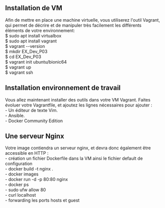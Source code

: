 ## Installation de VM ##

Afin de mettre en place une machine virtuelle, vous utiliserez l'outil Vagrant, qui permet de décrire et de manipuler très facilement les différents éléments de votre environnement: \
    $ sudo apt install virtualbox \
    $ sudo apt install vagrant \
    $ vagrant --version \
    $ mkdir EX_Dev_P03 \
    $ cd EX_Dev_P03 \
    $ vagrant init ubuntu/bionic64 \
    $ vagrant up \
    $ vagrant ssh

## Installation environnement de travail ##

Vous allez maintenant installer des outils dans votre VM Vagrant. Faites évoluer votre Vagrantfile, et ajoutez les lignes nécessaires pour ajouter : \
    - Un éditeur de texte Vim. \
    - Ansible. \
    - Docker Community Edition

## Une serveur Nginx ##

Votre image contiendra un serveur nginx, et devra donc également être accessible en HTTP : \
    - création un fichier Dockerfile dans la VM ainsi le fichier default de configuration \
    - docker build -t nginx . \
    - docker images \
    - docker run -d -p 80:80 nginx \
    - docker ps \
    - sudo ufw allow 80 \
    - curl localhost \
    - forwarding les ports hosts et guest
